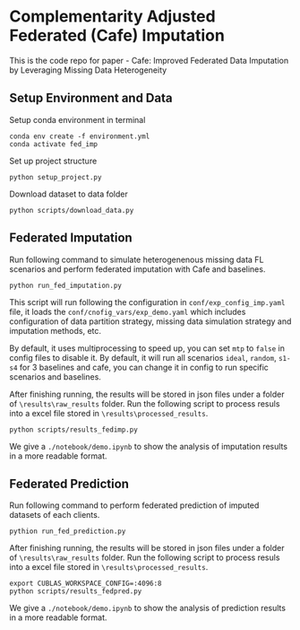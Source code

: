 # Complementarity Adjusted Federated (Cafe) Imputation

This is the code repo for paper - Cafe: Improved Federated Data Imputation by Leveraging Missing Data Heterogeneity

## Setup Environment and Data

Setup conda environment in terminal
```
conda env create -f environment.yml
conda activate fed_imp
```

Set up project structure

```
python setup_project.py
```

Download dataset to data folder
```
python scripts/download_data.py
```


## Federated Imputation

Run following command to simulate heterogenenous missing data FL scenarios and perform federated imputation with Cafe and baselines.

```
python run_fed_imputation.py
```

This script will run following the configuration in `conf/exp_config_imp.yaml` file, it loads the `conf/cnofig_vars/exp_demo.yaml` which includes configuration of data partition strategy, missing data simulation strategy and imputation methods, etc.  

By default, it uses multiprocessing to speed up, you can set `mtp` to `false` in config files to disable it. By default, it will run all scenarios `ideal`, `random`, `s1-s4` for 3 baselines and cafe, you can change it in config to run specific scenarios and baselines. 

After finishing running, the results will be stored in json files under a folder of `\results\raw_results` folder. Run the following script to process resuls into a excel file stored in `\results\processed_results`. 

```
python scripts/results_fedimp.py
```

We give a `./notebook/demo.ipynb` to show the analysis of imputation results in a more readable format.

## Federated Prediction

Run following command to perform federated prediction of imputed datasets of each clients.

```
pythion run_fed_prediction.py
```

After finishing running, the results will be stored in json files under a folder of `\results\raw_results` folder. Run the following script to process resuls into a excel file stored in `\results\processed_results`. 

```
export CUBLAS_WORKSPACE_CONFIG=:4096:8
python scripts/results_fedpred.py
```

We give a `./notebook/demo.ipynb` to show the analysis of prediction results in a more readable format.


